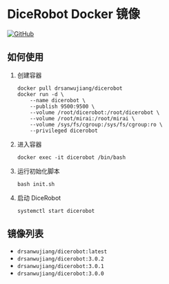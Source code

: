 # DiceRobot Docker 镜像

[![GitHub](https://img.shields.io/github/license/drsanwujiang/docker-dicerobot)](https://github.com/drsanwujiang/dicerobot/blob/main/LICENSE)

## 如何使用

1. 创建容器

    ```shell
    docker pull drsanwujiang/dicerobot
    docker run -d \
        --name dicerobot \
        --publish 9500:9500 \
        --volume /root/dicerobot:/root/dicerobot \
        --volume /root/mirai:/root/mirai \
        --volume /sys/fs/cgroup:/sys/fs/cgroup:ro \
        --privileged dicerobot
    ```

2. 进入容器

    ```shell
    docker exec -it dicerobot /bin/bash
    ```

3. 运行初始化脚本

    ```shell
    bash init.sh
    ```

4. 启动 DiceRobot

    ```shell
    systemctl start dicerobot
    ```

## 镜像列表

- `drsanwujiang/dicerobot:latest`
- `drsanwujiang/dicerobot:3.0.2`
- `drsanwujiang/dicerobot:3.0.1`
- `drsanwujiang/dicerobot:3.0.0`
